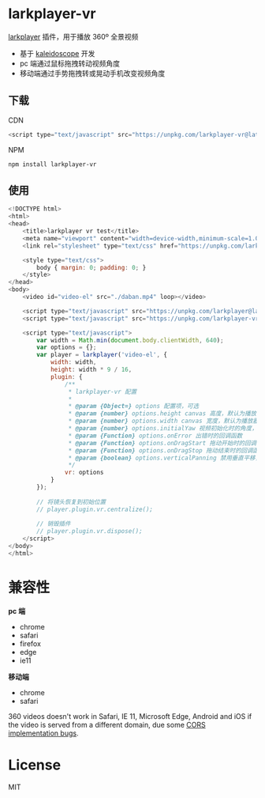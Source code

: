 # larkplayer-vr

[larkplayer](https://github.com/dblate/larkplayer) 插件，用于播放 360º 全景视频

* 基于 [kaleidoscope](https://github.com/thiagopnts/kaleidoscope) 开发
* pc 端通过鼠标拖拽转动视频角度
* 移动端通过手势拖拽转或晃动手机改变视频角度


## 下载

CDN

```javascript
<script type="text/javascript" src="https://unpkg.com/larkplayer-vr@latest/dist/larkplayer-vr.js"></script>
```

NPM

```shell
npm install larkplayer-vr
```

## 使用

```javascript
<!DOCTYPE html>
<html>
<head>
    <title>larkplayer vr test</title>
    <meta name="viewport" content="width=device-width,minimum-scale=1.0,maximum-scale=1.0,initial-scale=1.0,user-scalable=no">
    <link rel="stylesheet" type="text/css" href="https://unpkg.com/larkplayer@latest/dist/larkplayer.css">

    <style type="text/css">
        body { margin: 0; padding: 0; }
    </style>
</head>
<body>
    <video id="video-el" src="./daban.mp4" loop></video>

    <script type="text/javascript" src="https://unpkg.com/larkplayer@latest/dist/larkplayer.js"></script>
    <script type="text/javascript" src="https://unpkg.com/larkplayer-vr@latest/dist/larkplayer-vr.js"></script>

    <script type="text/javascript">
        var width = Math.min(document.body.clientWidth, 640);
        var options = {};
        var player = larkplayer('video-el', {
            width: width,
            height: width * 9 / 16,
            plugin: {
                /**
                 * larkplayer-vr 配置
                 *
                 * @param {Object=} options 配置项，可选
                 * @param {number} options.height canvas 高度，默认为播放器高度 
                 * @param {number} options.width canvas 宽度，默认为播放器宽度
                 * @param {number} options.initialYaw 视频初始化时的角度，比如 45, 90, 180
                 * @param {Function} options.onError 出错时的回调函数
                 * @param {Function} options.onDragStart 拖动开始时的回调函数
                 * @param {Function} options.onDragStop 拖动结束时的回调函数
                 * @param {boolean} options.verticalPanning 禁用垂直平移，默认 false
                 */
                vr: options
            }
        });
        
        // 将镜头恢复到初始位置
        // player.plugin.vr.centralize();
        
        // 销毁插件
        // player.plugin.vr.dispose();
    </script>
</body>
</html>
```

# 兼容性

__pc 端__

* chrome
* safari
* firefox
* edge
* ie11

__移动端__

* chrome
* safari

360 videos doesn't work in Safari, IE 11, Microsoft Edge, Android and iOS if the video is served from a different domain, due some [CORS implementation bugs](https://bugs.webkit.org/show_bug.cgi?id=135379).

# License

MIT
